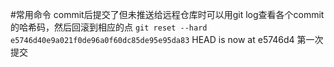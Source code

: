 #常用命令
commit后提交了但未推送给远程仓库时可以用git log查看各个commit的哈希码，然后回滚到相应的点
`git reset --hard e5746d40e9a021f0de96a0f60dc85de95e95da83`
HEAD is now at e5746d4 第一次提交
